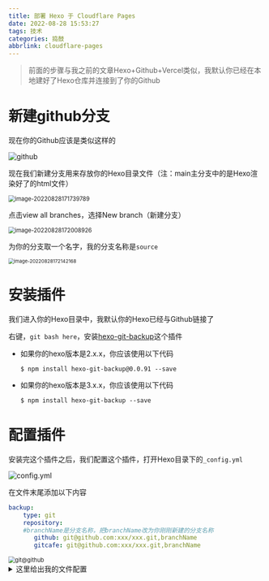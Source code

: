 ```yaml
---
title: 部署 Hexo 于 Cloudflare Pages
date: 2022-08-28 15:53:27
tags: 技术
categories: 捣鼓
abbrlink: cloudflare-pages
---
```


> 前面的步骤与我之前的文章Hexo+Github+Vercel类似，我默认你已经在本地建好了Hexo仓库并连接到了你的Github

# 新建github分支

现在你的Github应该是类似这样的

![github](https://cdn.jsdelivr.net/gh/wefoox/pic/2022/08/28/17-01-30.png)

现在我们新建分支用来存放你的Hexo目录文件（注：main主分支中的是Hexo渲染好了的html文件）

<img src="https://cdn.jsdelivr.net/gh/wefoox/pic/2022/08/28/17-17-39.png" alt="image-20220828171739789" style="zoom:80%;" />

点击view all branches，选择New branch（新建分支）

<img src="https://cdn.jsdelivr.net/gh/wefoox/pic/2022/08/28/17-20-08.png" alt="image-20220828172008926" style="zoom:80%;" />

为你的分支取一个名字，我的分支名称是`source`

<img src="https://cdn.jsdelivr.net/gh/wefoox/pic/2022/08/28/17-21-42.png" alt="image-20220828172142168" style="zoom:67%;" />

# 安装插件

我们进入你的Hexo目录中，我默认你的Hexo已经与Github链接了

右键，`git bash here`，安装[hexo-git-backup](https://github.com/coneycode/hexo-git-backup)这个插件

- 如果你的hexo版本是2.x.x，你应该使用以下代码
    ```shell
    $ npm install hexo-git-backup@0.0.91 --save
    ```
- 如果你的hexo版本是3.x.x，你应该使用以下代码
    ```shell
    $ npm install hexo-git-backup --save
    ```

# 配置插件

安装完这个插件之后，我们配置这个插件，打开Hexo目录下的`_config.yml`

![config.yml](https://cdn.jsdelivr.net/gh/wefoox/pic/2022/08/28/17-10-30.png)

在文件末尾添加以下内容

```yml
backup:
    type: git
    repository:
    #branchName是分支名称，把branchName改为你刚刚新建的分支名称
       github: git@github.com:xxx/xxx.git,branchName
       gitcafe: git@github.com:xxx/xxx.git,branchName
```

<img src="https://cdn.jsdelivr.net/gh/wefoox/pic/2022/08/28/18-31-59.png" alt="git@github" style="zoom:80%;" />

<details>
<summary>这里给出我的文件配置</summary>
```yml

# Deployment
## Docs: https://hexo.io/docs/one-command-deployment
deploy:
  type: git
  repository: git@github.com:weekdaycare/weekdaycare.github.io.git
  branch: main

#备份
backup:
    type: git
    repository:
       github: git@github.com:weekdaycare/weekdaycare.github.io.git,source
       gitcafe: git@github.com:weekdaycare/weekdaycare.github.io.git,source
```

</details>

# 启用插件

先不要着急，因为Cloudflare Pages创建的时候已经找不到Hexo的模板了，因此需要自己安装Hexo来编译输出，又因为Cloudflare Pages的构建命令只支持单行指令

因此我们在Hexo根目录中新建`build.sh`文件

如果你和我一样用的是[Yun](https://yun.yunyoujun.cn/)主题的话，那你可以照抄我的配置，否则请自行修改，要不然到时候站点缺少啥依赖不跑了

```sh
#!/bin/bash

# 配置环境
npm install -g hexo-cli
mkdir hexo
cd hexo
hexo init
npm install
rm -rf source/_posts
mkdir -p source/_posts

# 安装主题(你们可以改成自己喜欢的主题)
npm i hexo-theme-yun@latest 
# 或者git clone


# 使用新的渲染器(根据自己的主题要求进行调整)
npm install hexo-render-pug hexo-renderer-stylus --save

# 复制文章到指定目录
cd ../
cp -r `ls | grep -v hexo | grep -v config.yml | xargs` hexo/source/_posts
# 复制配置文件
cp config.yml hexo

# 开始构建
cd hexo && hexo g --config config.yml
```

吼，编辑完文件后我们打开`git bash here`

```bash
hexo b
```
或者
```bash
hexo backup
```

现在打开你的Github，切换一下分支，你就可以看到你的Hexo目录已经上传到分支中咯

![github](https://cdn.jsdelivr.net/gh/wefoox/pic/2022/08/28/17-45-19.png)

<div class="danger">

> 注意：如果你的配置文件中存在密匙等隐私的内容，记住把你的仓库设为隐私！（不会影响站点访问）

</div>


# 创建Cloudflare Pages

前往Cloudflare Pages(https://pages.cloudflare.com/)点击一下`Sign UP`，登录或者注册一个Cloudflare账户。

而后我们便会跳转到Cloudflare Pages的控制台，在控制台处点击`新建项目`，`链接到git`

会让你登录Github账户，登录后在这里选择你的仓库（上一步创建的那个）即可。

![选择你的仓库](https://cdn.jsdelivr.net/gh/wefoox/pic/2022/08/28/17-55-36.png)

创建Cloudflare Pages站点

在下一个页面中，项目名称可以改成你喜欢的名字，生产分支选择你刚刚创建的分支，下面的内容按照这个填，不要改动

![image-20220828180256905](https://cdn.jsdelivr.net/gh/wefoox/pic/2022/08/28/18-02-56.png)

设置完成后，便可以直接保存并部署了。

部署成功的栗子

![部署成功的栗子](https://cdn.jsdelivr.net/gh/wefoox/pic/2022/08/28/18-26-47.png)

上面圈起来的地址即为你的网站地址，点击即可范围

经过上述的部署后，每当我们提交备份（即`hexo b`）至Github分支时，Cloudflare Pages项目便会自动拉取最新的内容，并将其根据上面的配置文件渲染出静态文件并部署到Cloudflare的全球边缘节点中。

# 自定义域名

<div class="info">

> 如果要部署到顶级域，则需要将站点添加到Cloudflare区域并配置名称服务器。example.com
>
> 如果要部署到子域，则站点不必添加至Cloudflare区域。您需要添加自定义CNAME记录以将域指向Cloudflare Pages站点。

</div>

进入Cloudflare Pages，点击你的项目

![cloudflare pages](https://cdn.jsdelivr.net/gh/wefoox/pic/2022/08/28/18-14-43.png)

点击切换到自定义域，旁边有个设置自定义域

![image-20220828181730607](https://cdn.jsdelivr.net/gh/wefoox/pic/2022/08/28/18-17-30.png)

输入你的域名，按照流程走，完成后你就能通过自己的域名访问你的网站啦

# 优缺点

1.  速度快：相对于单独购买VPS或使用GitHub Pages，Cloudflare Pages的全球相应速度挺不错的。

2.  免费：每个月有一定的免费配额（500次构建），不折腾的话够用了（除非你非常高产）。

3.  迁移方便：这不是超简单的吗（指抄教程的情况下）。

4.  慢（？）：由于众所周知的原因，国内速度可能会不咋地。

5.  自定义程度低：其实是由于我的部署方案导致的，如果要自定义主题之类的话就需要自己fork一份回来修改了。

6.  部署时间长：由于每次部署都要安装一次环境，服务器队列繁忙时还需要排队，因此从推送更新到部署完成，大概需要花费3~5分钟才能看见网站内容有更新。

7.  折腾麻烦：虽然每月有500次免费构建，但没有教程的话可能会一直踩坑（我今天配置完就跑了22次），导致消耗了太多的构建次数，而且每次修改还要等一段时间才能看得见效果。

参考文章：

- [使用Cloudflare Pages部署Hexo - 哔哩哔哩 (bilibili.com)](https://www.bilibili.com/read/cv15174123/)
